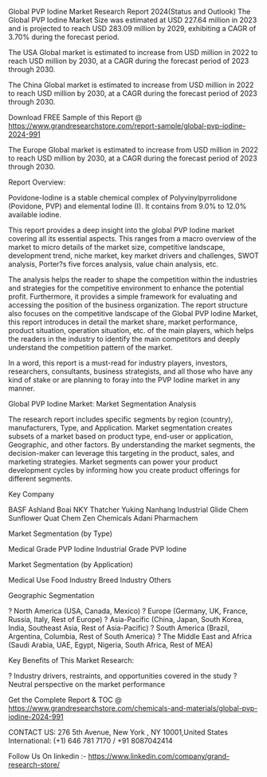 Global PVP Iodine Market Research Report 2024(Status and Outlook)
The Global PVP Iodine Market Size was estimated at USD 227.64 million in 2023 and is projected to reach USD 283.09 million by 2029, exhibiting a CAGR of 3.70% during the forecast period.

The USA Global market is estimated to increase from USD million in 2022 to reach USD million by 2030, at a CAGR during the forecast period of 2023 through 2030.

The China Global market is estimated to increase from USD million in 2022 to reach USD million by 2030, at a CAGR during the forecast period of 2023 through 2030.

Download FREE Sample of this Report @ https://www.grandresearchstore.com/report-sample/global-pvp-iodine-2024-991

The Europe Global market is estimated to increase from USD million in 2022 to reach USD million by 2030, at a CAGR during the forecast period of 2023 through 2030.

Report Overview:

Povidone-Iodine is a stable chemical complex of Polyvinylpyrrolidone (Povidone, PVP) and elemental Iodine (I). It contains from 9.0% to 12.0% available iodine.

This report provides a deep insight into the global PVP Iodine market covering all its essential aspects. This ranges from a macro overview of the market to micro details of the market size, competitive landscape, development trend, niche market, key market drivers and challenges, SWOT analysis, Porter?s five forces analysis, value chain analysis, etc.

The analysis helps the reader to shape the competition within the industries and strategies for the competitive environment to enhance the potential profit. Furthermore, it provides a simple framework for evaluating and accessing the position of the business organization. The report structure also focuses on the competitive landscape of the Global PVP Iodine Market, this report introduces in detail the market share, market performance, product situation, operation situation, etc. of the main players, which helps the readers in the industry to identify the main competitors and deeply understand the competition pattern of the market.

In a word, this report is a must-read for industry players, investors, researchers, consultants, business strategists, and all those who have any kind of stake or are planning to foray into the PVP Iodine market in any manner.

Global PVP Iodine Market: Market Segmentation Analysis

The research report includes specific segments by region (country), manufacturers, Type, and Application. Market segmentation creates subsets of a market based on product type, end-user or application, Geographic, and other factors. By understanding the market segments, the decision-maker can leverage this targeting in the product, sales, and marketing strategies. Market segments can power your product development cycles by informing how you create product offerings for different segments.

Key Company

BASF
Ashland
Boai NKY
Thatcher
Yuking
Nanhang Industrial
Glide Chem
Sunflower
Quat Chem
Zen Chemicals
Adani Pharmachem

Market Segmentation (by Type)

Medical Grade PVP Iodine
Industrial Grade PVP Iodine

Market Segmentation (by Application)

Medical Use
Food Industry
Breed Industry
Others

Geographic Segmentation

? North America (USA, Canada, Mexico)
? Europe (Germany, UK, France, Russia, Italy, Rest of Europe)
? Asia-Pacific (China, Japan, South Korea, India, Southeast Asia, Rest of Asia-Pacific)
? South America (Brazil, Argentina, Columbia, Rest of South America)
? The Middle East and Africa (Saudi Arabia, UAE, Egypt, Nigeria, South Africa, Rest of MEA)

Key Benefits of This Market Research:

? Industry drivers, restraints, and opportunities covered in the study
? Neutral perspective on the market performance

Get the Complete Report & TOC @ https://www.grandresearchstore.com/chemicals-and-materials/global-pvp-iodine-2024-991

CONTACT US:
276 5th Avenue, New York , NY 10001,United States
International: (+1) 646 781 7170 / +91 8087042414

Follow Us On linkedin :- https://www.linkedin.com/company/grand-research-store/

